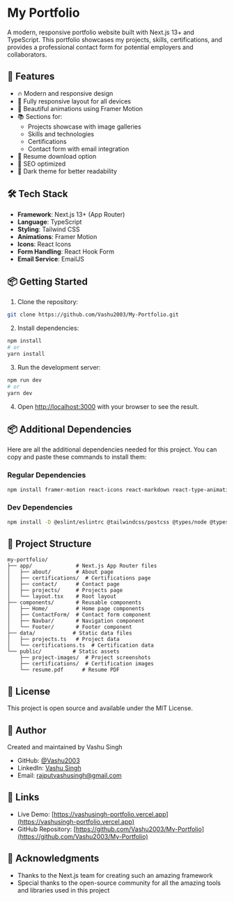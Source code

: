 # My Portfolio

A modern, responsive portfolio website built with Next.js 13+ and TypeScript. This portfolio showcases my projects, skills, certifications, and provides a professional contact form for potential employers and collaborators.

## 🚀 Features

- 🔥 Modern and responsive design
- 📱 Fully responsive layout for all devices
- 🎨 Beautiful animations using Framer Motion
- 📚 Sections for:
  - Projects showcase with image galleries
  - Skills and technologies
  - Certifications
  - Contact form with email integration
- 📄 Resume download option
- 🔐 SEO optimized
- 🎨 Dark theme for better readability

## 🛠️ Tech Stack

- **Framework**: Next.js 13+ (App Router)
- **Language**: TypeScript
- **Styling**: Tailwind CSS
- **Animations**: Framer Motion
- **Icons**: React Icons
- **Form Handling**: React Hook Form
- **Email Service**: EmailJS

## 📦 Getting Started

1. Clone the repository:
```bash
git clone https://github.com/Vashu2003/My-Portfolio.git
```

2. Install dependencies:
```bash
npm install
# or
yarn install
```

3. Run the development server:
```bash
npm run dev
# or
yarn dev
```

4. Open [http://localhost:3000](http://localhost:3000) with your browser to see the result.

## 📦 Additional Dependencies

Here are all the additional dependencies needed for this project. You can copy and paste these commands to install them:

### Regular Dependencies
```bash
npm install framer-motion react-icons react-markdown react-type-animation remark remark-gfm remark-html yet-another-react-lightbox
```

### Dev Dependencies
```bash
npm install -D @eslint/eslintrc @tailwindcss/postcss @types/node @types/react @types/react-dom eslint eslint-config-next tailwindcss typescript
```

## 📁 Project Structure

```
my-portfolio/
├── app/              # Next.js App Router files
│   ├── about/        # About page
│   ├── certifications/  # Certifications page
│   ├── contact/      # Contact page
│   ├── projects/     # Projects page
│   └── layout.tsx    # Root layout
├── components/       # Reusable components
│   ├── Home/         # Home page components
│   ├── ContactForm/  # Contact form component
│   ├── Navbar/       # Navigation component
│   └── Footer/       # Footer component
├── data/            # Static data files
│   ├── projects.ts   # Project data
│   └── certifications.ts  # Certification data
└── public/          # Static assets
    ├── project-images/  # Project screenshots
    ├── certifications/  # Certification images
    └── resume.pdf      # Resume PDF
```

## 📝 License

This project is open source and available under the MIT License.

## 👥 Author

Created and maintained by Vashu Singh

- GitHub: [@Vashu2003](https://github.com/Vashu2003)
- LinkedIn: [Vashu Singh](https://www.linkedin.com/in/vashu-singh)
- Email: rajputvashusingh@gmail.com

## 🔗 Links

- Live Demo: [https://vashusingh-portfolio.vercel.app](https://vashusingh-portfolio.vercel.app)
- GitHub Repository: [https://github.com/Vashu2003/My-Portfolio](https://github.com/Vashu2003/My-Portfolio)

## 🙏 Acknowledgments

- Thanks to the Next.js team for creating such an amazing framework
- Special thanks to the open-source community for all the amazing tools and libraries used in this project
